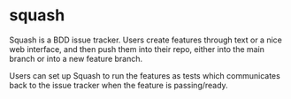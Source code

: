 # squash

Squash is a BDD issue tracker. Users create features through text or a nice web interface, and then 
push them into their repo, either into the main branch or into a new feature branch.

Users can set up Squash to run the features as tests which communicates back to the issue tracker 
when the feature is passing/ready.

